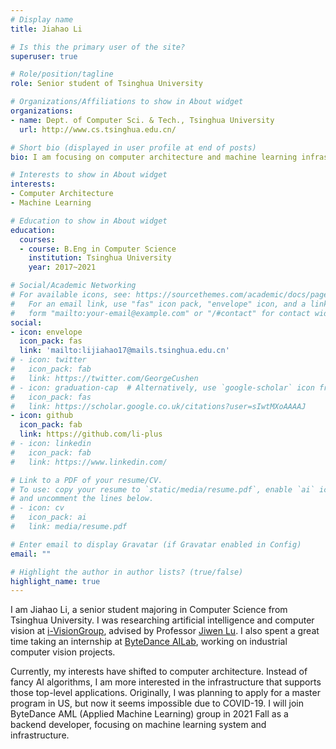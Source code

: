 ```yaml
---
# Display name
title: Jiahao Li

# Is this the primary user of the site?
superuser: true

# Role/position/tagline
role: Senior student of Tsinghua University

# Organizations/Affiliations to show in About widget
organizations:
- name: Dept. of Computer Sci. & Tech., Tsinghua University
  url: http://www.cs.tsinghua.edu.cn/

# Short bio (displayed in user profile at end of posts)
bio: I am focusing on computer architecture and machine learning infrastructure.

# Interests to show in About widget
interests:
- Computer Architecture
- Machine Learning

# Education to show in About widget
education:
  courses:
  - course: B.Eng in Computer Science
    institution: Tsinghua University
    year: 2017~2021

# Social/Academic Networking
# For available icons, see: https://sourcethemes.com/academic/docs/page-builder/#icons
#   For an email link, use "fas" icon pack, "envelope" icon, and a link in the
#   form "mailto:your-email@example.com" or "/#contact" for contact widget.
social:
- icon: envelope
  icon_pack: fas
  link: 'mailto:lijiahao17@mails.tsinghua.edu.cn'
# - icon: twitter
#   icon_pack: fab
#   link: https://twitter.com/GeorgeCushen
# - icon: graduation-cap  # Alternatively, use `google-scholar` icon from `ai` icon pack
#   icon_pack: fas
#   link: https://scholar.google.co.uk/citations?user=sIwtMXoAAAAJ
- icon: github
  icon_pack: fab
  link: https://github.com/li-plus
# - icon: linkedin
#   icon_pack: fab
#   link: https://www.linkedin.com/

# Link to a PDF of your resume/CV.
# To use: copy your resume to `static/media/resume.pdf`, enable `ai` icons in `params.toml`, 
# and uncomment the lines below.
# - icon: cv
#   icon_pack: ai
#   link: media/resume.pdf

# Enter email to display Gravatar (if Gravatar enabled in Config)
email: ""

# Highlight the author in author lists? (true/false)
highlight_name: true
---
```


I am Jiahao Li, a senior student majoring in Computer Science from Tsinghua University. I was researching artificial intelligence and computer vision at [i-VisionGroup](http://ivg.au.tsinghua.edu.cn/), advised by Professor [Jiwen Lu](http://ivg.au.tsinghua.edu.cn/Jiwen_Lu/). I also spent a great time taking an internship at [ByteDance AILab](https://ailab.bytedance.com/), working on industrial computer vision projects.

Currently, my interests have shifted to computer architecture. Instead of fancy AI algorithms, I am more interested in the infrastructure that supports those top-level applications. Originally, I was planning to apply for a master program in US, but now it seems impossible due to COVID-19. I will join ByteDance AML (Applied Machine Learning) group in 2021 Fall as a backend developer, focusing on machine learning system and infrastructure.
